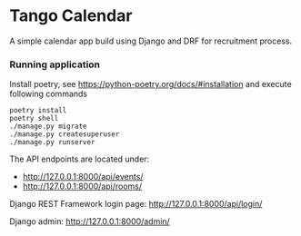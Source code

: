 # Tango Calendar
A simple calendar app build using Django and DRF for recruitment process.

### Running application
Install poetry, see https://python-poetry.org/docs/#installation and execute following commands
```
poetry install
poetry shell
./manage.py migrate
./manage.py createsuperuser
./manage.py runserver
```
The API endpoints are located under:
* http://127.0.0.1:8000/api/events/
* http://127.0.0.1:8000/api/rooms/

Django REST Framework login page: http://127.0.0.1:8000/api/login/

Django admin: http://127.0.0.1:8000/admin/